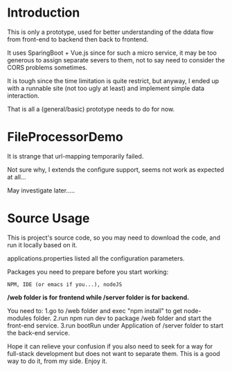 # Introduction
This is only a prototype, used for better understanding of the ddata flow from front-end to backend then back to frontend.   

It uses SparingBoot + Vue.js since for such a micro service, it may be too generous to assign separate severs to them, not to say need to consider the CORS problems sometimes.   
   
It is tough since the time limitation is quite restrict, but anyway, I ended up with a runnable site (not too ugly at least) and implement simple data interaction.     

That is all a (general/basic) prototype needs to do for now.

 # FileProcessorDemo
 It is strange that url-mapping temporarily failed.   
 
 Not sure why, I extends the configure support, seems not work as expected at all...   
 
 May investigate later.....

 
 # Source Usage
  This is project's source code, so you may need to download the code, and run it locally based on it.   
  
  applications.properties listed all the configuration parameters.   
   
  Packages you need to prepare before you start working:   
  
    NPM, IDE (or emacs if you...), nodeJS
  **/web folder is for frontend while /server folder is for backend.**   
  
  You need to:
      1.go to /web folder and exec "npm install" to get node-modules folder.
      2.run npm run dev to package /web folder and start the front-end service.
      3.run bootRun under Application of /server folder to start the back-end service.
      
 Hope it can relieve your confusion if you also need to seek for a way for full-stack development but does not want to separate them.
 This is a good way to do it, from my side. 
 Enjoy it.
 

